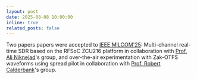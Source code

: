 ```yaml
---
layout: post
date: 2025-08-08 10:00:00
inline: true
related_posts: false
---
```


Two papers papers were accepted to [IEEE MILCOM'25](https://milcom2025.ieee-milcom.org/): Multi-channel real-time SDR based on the RFSoC ZCU216 platform in collaboration with [Prof. Ali Niknejad](https://www2.eecs.berkeley.edu/Faculty/Homepages/niknejad.html)'s group, and over-the-air experimentation with Zak-OTFS waveforms using spread pilot in collaboration with [Prof. Robert Calderbank](https://ece.duke.edu/people/robert-calderbank/)'s group.